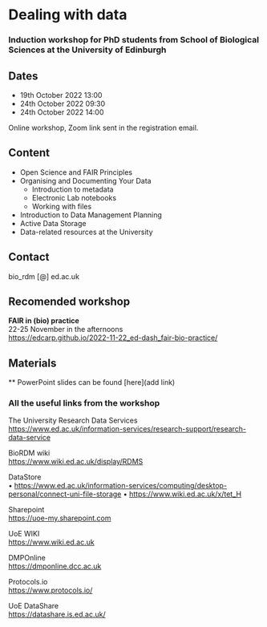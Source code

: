 # Dealing with data

### Induction workshop for PhD students from School of Biological Sciences at the University of Edinburgh


## Dates

* 19th October 2022 13:00
* 24th October 2022 09:30
* 24th October 2022 14:00

Online workshop, Zoom link sent in the registration email.

## Content

* Open Science and FAIR Principles
* Organising and Documenting Your Data
  *  Introduction to metadata
  *  Electronic Lab notebooks
  *  Working with files
* Introduction to Data Management Planning
* Active Data Storage 
* Data-related resources at the University
 
## Contact

bio_rdm [@] ed.ac.uk

## Recomended workshop 
**FAIR in (bio) practice**  
22-25 November in the afternoons  
https://edcarp.github.io/2022-11-22_ed-dash_fair-bio-practice/


## Materials

** PowerPoint slides can be found [here](add link)

### All the useful links from the workshop

The University Research Data Services  
https://www.ed.ac.uk/information-services/research-support/research-data-service

BioRDM wiki  
https://www.wiki.ed.ac.uk/display/RDMS

DataStore  
•	https://www.ed.ac.uk/information-services/computing/desktop-personal/connect-uni-file-storage
•	https://www.wiki.ed.ac.uk/x/tet_H

Sharepoint  
https://uoe-my.sharepoint.com

UoE WIKI  
https://www.wiki.ed.ac.uk

DMPOnline  
https://dmponline.dcc.ac.uk

Protocols.io  
https://www.protocols.io/

UoE DataShare  
https://datashare.is.ed.ac.uk/



